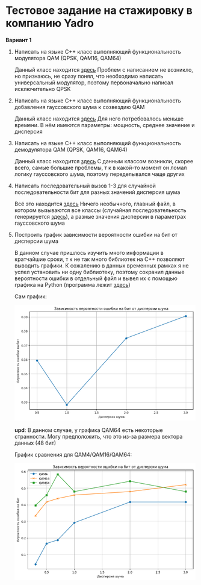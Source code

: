 ﻿# Тестовое задание на стажировку в компанию Yadro
**Вариант 1**

1) Написать на языке С++ класс выполняющий функциональность модулятора QAM (QPSK, QAM16, QAM64)

    Данный класс находится [здесь][P1]
    Проблем с написанием не возникло, но признаюсь, не сразу понял, что необходимо написать универсальный модулятор, поэтому первоначально написал исключительно QPSK

2) Написать на языке С++ класс выполняющий функциональность добавления гауссовского шума к созвездию QAM

    Данный класс находится [здесь][P2]
    Для него потребовалось меньше времени. В нём имеются параметры: мощность, среднее значение и дисперсия

3) Написать на языке С++ класс выполняющий функциональность демодулятора QAM (QPSK, QAM16, QAM64)

    Данный класс находится [здесь][P3]
    С данным классом возникли, скорее всего, самые большие проблемы, т к в какой-то момент он ломал логику гауссовского шума, поэтому переделывался чаще других

4) Написать последовательный вызов 1-3 для случайной последовательности бит для разных значений дисперсия шума

    Всё это находится [здесь][P4]
    Ничего необычного, главный файл, в котором вызываются все классы (случайная последовательность генерируется [здесь][P5]), а разные значения дисперсии в параметрах гауссовского шума

5) Построить график зависимости вероятности ошибки на бит от дисперсии шума

    В данном случае пришлось изучить много информации в кратчайшие сроки, т к не так много библиотек на C++ позволяют выводить графики. К сожалению в данных временных рамках я не успел установить ни одну библиотеку, поэтому сохранил данные вероятности ошибки в отдельный файл и вывел их с помощью графика на Python (программа лежит [здесь][P6])

    Сам график:
    
     ![graphic](https://github.com/Georgii2003/SDR/blob/main/Internship/graphics/graphic.png)

    **upd**: В данном случае, у графика QAM64 есть некоторые странности. Могу предположить, что это из-за размера вектора данных (48 бит)

    График сравнения для QAM4/QAM16/QAM64:

     ![graphic_1](https://github.com/Georgii2003/SDR/blob/main/Internship/graphics/graphic_1.png)





[P1]: <https://github.com/Georgii2003/SDR/tree/main/Internship/libraries/Qam_mod.h>
[P2]: <https://github.com/Georgii2003/SDR/tree/main/Internship/libraries/Gauss_noise.h>
[P3]: <https://github.com/Georgii2003/SDR/tree/main/Internship/libraries/Qam_demod.h>
[P4]: <https://github.com/Georgii2003/SDR/tree/main/Internship/Source.cpp>
[P5]: <https://github.com/Georgii2003/SDR/tree/main/Internship/libraries/Bits_generator.h>
[P6]: <https://github.com/Georgii2003/SDR/tree/main/Internship/error_probability.py>
